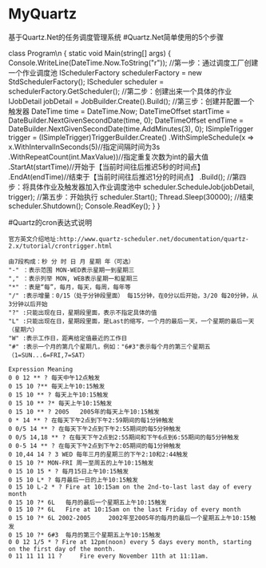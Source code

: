 # MyQuartz
基于Quartz.Net的任务调度管理系统
#Quartz.Net简单使用的5个步骤

class Program\n
{
    static void Main(string[] args)
    {
        Console.WriteLine(DateTime.Now.ToString("r"));
        //第一步：通过调度工厂创建一个作业调度池
        ISchedulerFactory schedulerFactory = new StdSchedulerFactory();
        IScheduler scheduler = schedulerFactory.GetScheduler();
        //第二步：创建出来一个具体的作业
        IJobDetail jobDetail = JobBuilder.Create<TestJob>().Build();
        //第三步：创建并配置一个触发器
        DateTime time = DateTime.Now;
        DateTimeOffset startTime = DateBuilder.NextGivenSecondDate(time, 0);
        DateTimeOffset endTime = DateBuilder.NextGivenSecondDate(time.AddMinutes(3), 0);
        ISimpleTrigger trigger = (ISimpleTrigger)TriggerBuilder.Create()
            .WithSimpleSchedule(x => x.WithIntervalInSeconds(5)//指定间隔时间为3s
            .WithRepeatCount(int.MaxValue))//指定重复次数为int的最大值
            .StartAt(startTime)//开始于【当前时间往后推迟5秒的时间点】
            .EndAt(endTime)//结束于【当前时间往后推迟1分的时间点】
            .Build();
        //第四步：将具体作业及触发器加入作业调度池中
        scheduler.ScheduleJob(jobDetail, trigger);
        //第五步：开始执行
        scheduler.Start();
        Thread.Sleep(30000);
        //结束
        scheduler.Shutdown();
        Console.ReadKey();
    }
}


#Quartz的cron表达式说明
    
    官方英文介绍地址:http://www.quartz-scheduler.net/documentation/quartz-2.x/tutorial/crontrigger.html
    
    由7段构成：秒 分 时 日 月 星期 年（可选）
    "-" ：表示范围 MON-WED表示星期一到星期三
    "," ：表示列举 MON, WEB表示星期一和星期三
    "*" ：表是“每”，每月，每天，每周，每年等
    "/" :表示增量：0/15（处于分钟段里面） 每15分钟，在0分以后开始，3/20 每20分钟，从3分钟以后开始
    "?" :只能出现在日，星期段里面，表示不指定具体的值
    "L" :只能出现在日，星期段里面，是Last的缩写，一个月的最后一天，一个星期的最后一天（星期六）
    "W" :表示工作日，距离给定值最近的工作日
    "#" :表示一个月的第几个星期几，例如："6#3"表示每个月的第三个星期五（1=SUN...6=FRI,7=SAT）
    
    Expression Meaning
    0 0 12 ** ? 每天中午12点触发
    0 15 10 ?** 每天上午10:15触发
    0 15 10 ** ? 每天上午10:15触发
    0 15 10 ** ?* 每天上午10:15触发
    0 15 10 ** ? 2005 	2005年的每天上午10:15触发
    0 * 14 ** ? 在每天下午2点到下午2:59期间的每1分钟触发
    0 0/5 14 ** ? 在每天下午2点到下午2:55期间的每5分钟触发
    0 0/5 14,18 ** ? 在每天下午2点到2:55期间和下午6点到6:55期间的每5分钟触发
    0 0-5 14 ** ? 在每天下午2点到下午2:05期间的每1分钟触发
    0 10,44 14 ? 3 WED 每年三月的星期三的下午2:10和2:44触发
    0 15 10 ?* MON-FRI 周一至周五的上午10:15触发
    0 15 10 15 * ? 每月15日上午10:15触发
    0 15 10 L* ? 每月最后一日的上午10:15触发
    0 15 10 L-2 * ? Fire at 10:15am on the 2nd-to-last last day of every month
    0 15 10 ?* 6L 	每月的最后一个星期五上午10:15触发
    0 15 10 ?* 6L 	Fire at 10:15am on the last Friday of every month
    0 15 10 ?* 6L 2002-2005 	2002年至2005年的每月的最后一个星期五上午10:15触发
    0 15 10 ?* 6#3 	每月的第三个星期五上午10:15触发
    0 0 12 1/5 * ? Fire at 12pm(noon) every 5 days every month, starting on the first day of the month.
    0 11 11 11 11 ? 	Fire every November 11th at 11:11am.
